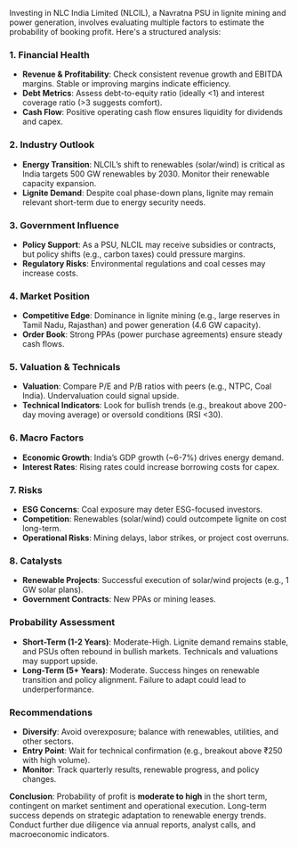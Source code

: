 Investing in NLC India Limited (NLCIL), a Navratna PSU in lignite mining and power generation, involves evaluating multiple factors to estimate the probability of booking profit. Here's a structured analysis:

### **1. Financial Health**
- **Revenue & Profitability**: Check consistent revenue growth and EBITDA margins. Stable or improving margins indicate efficiency.
- **Debt Metrics**: Assess debt-to-equity ratio (ideally <1) and interest coverage ratio (>3 suggests comfort).
- **Cash Flow**: Positive operating cash flow ensures liquidity for dividends and capex.

### **2. Industry Outlook**
- **Energy Transition**: NLCIL’s shift to renewables (solar/wind) is critical as India targets 500 GW renewables by 2030. Monitor their renewable capacity expansion.
- **Lignite Demand**: Despite coal phase-down plans, lignite may remain relevant short-term due to energy security needs.

### **3. Government Influence**
- **Policy Support**: As a PSU, NLCIL may receive subsidies or contracts, but policy shifts (e.g., carbon taxes) could pressure margins.
- **Regulatory Risks**: Environmental regulations and coal cesses may increase costs.

### **4. Market Position**
- **Competitive Edge**: Dominance in lignite mining (e.g., large reserves in Tamil Nadu, Rajasthan) and power generation (4.6 GW capacity).
- **Order Book**: Strong PPAs (power purchase agreements) ensure steady cash flows.

### **5. Valuation & Technicals**
- **Valuation**: Compare P/E and P/B ratios with peers (e.g., NTPC, Coal India). Undervaluation could signal upside.
- **Technical Indicators**: Look for bullish trends (e.g., breakout above 200-day moving average) or oversold conditions (RSI <30).

### **6. Macro Factors**
- **Economic Growth**: India’s GDP growth (~6-7%) drives energy demand.
- **Interest Rates**: Rising rates could increase borrowing costs for capex.

### **7. Risks**
- **ESG Concerns**: Coal exposure may deter ESG-focused investors.
- **Competition**: Renewables (solar/wind) could outcompete lignite on cost long-term.
- **Operational Risks**: Mining delays, labor strikes, or project cost overruns.

### **8. Catalysts**
- **Renewable Projects**: Successful execution of solar/wind projects (e.g., 1 GW solar plans).
- **Government Contracts**: New PPAs or mining leases.

### **Probability Assessment**
- **Short-Term (1-2 Years)**: Moderate-High. Lignite demand remains stable, and PSUs often rebound in bullish markets. Technicals and valuations may support upside.
- **Long-Term (5+ Years)**: Moderate. Success hinges on renewable transition and policy alignment. Failure to adapt could lead to underperformance.

### **Recommendations**
- **Diversify**: Avoid overexposure; balance with renewables, utilities, and other sectors.
- **Entry Point**: Wait for technical confirmation (e.g., breakout above ₹250 with high volume).
- **Monitor**: Track quarterly results, renewable progress, and policy changes.

**Conclusion**: Probability of profit is **moderate to high** in the short term, contingent on market sentiment and operational execution. Long-term success depends on strategic adaptation to renewable energy trends. Conduct further due diligence via annual reports, analyst calls, and macroeconomic indicators.
